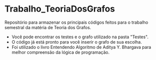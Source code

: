 ﻿# Trabalho_TeoriaDosGrafos
Repositório para armazenar os principais códigos feitos para o trabalho semestral da matéria de Teoria dos Grafos.

- Você pode encontrar os testes e o grafo utilizado na pasta "Testes".
- O código já está pronto para você inserir o grafo de sua escolha.
- Foi utilizado o livro Entendendo Algoritmo de Aditya Y. Bhargava para melhor compreensão da lógica de programação.
